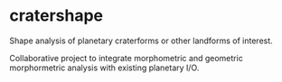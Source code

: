 # cratershape
Shape analysis of planetary craterforms or other landforms of interest.

Collaborative project to integrate morphometric and geometric morphormetric analysis with existing planetary I/O.
